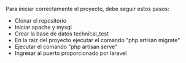 Para iniciar correctamente el proyecto, debe seguir estos pasos:
 - Clonar el repositorio
 - Iniciar apache y mysql
 - Crear la base de datos technical_test
 - En la raiz del proyecto ejecutar el comando "php artisan migrate"
 - Ejecutar el comando "php artisan serve"
 - Ingresar al puerto proporcionado por laravel
